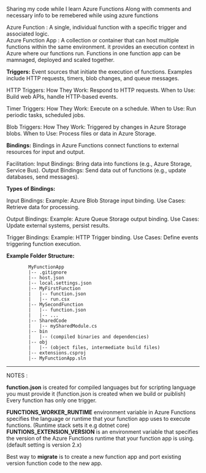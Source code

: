 Sharing my code while I learn Azure Functions
Along with comments and necessary info to be remebered while using azure functions

Azure Function : A single, individual function with a specific trigger and associated logic.	
Azure Function App : A collection or container that can host multiple functions within the same environment. it provides an execution context in Azure where our functions run. Functions in one function app can be mamnaged, deployed and scaled together.

**Triggers:**  Event sources that initiate the execution of functions. Examples include HTTP requests, timers, blob changes, and queue messages.

HTTP Triggers:
How They Work: Respond to HTTP requests.
When to Use: Build web APIs, handle HTTP-based events.

Timer Triggers:
How They Work: Execute on a schedule.
When to Use: Run periodic tasks, scheduled jobs.

Blob Triggers:
How They Work: Triggered by changes in Azure Storage blobs.
When to Use: Process files or data in Azure Storage.

**Bindings:** Bindings in Azure Functions connect functions to external resources for input and output.

Facilitation:
Input Bindings: Bring data into functions (e.g., Azure Storage, Service Bus).
Output Bindings: Send data out of functions (e.g., update databases, send messages).

**Types of Bindings:**

Input Bindings:
Example: Azure Blob Storage input binding.
Use Cases: Retrieve data for processing.

Output Bindings:
Example: Azure Queue Storage output binding.
Use Cases: Update external systems, persist results.

Trigger Bindings:
Example: HTTP Trigger binding.
Use Cases: Define events triggering function execution.


**Example Folder Structure:** 

			MyFunctionApp
			|-- .gitignore
			|-- host.json
			|-- local.settings.json
			|-- MyFirstFunction
			|   |-- function.json
			|   |-- run.csx
			|-- MySecondFunction
			|   |-- function.json
			|   |-- ...
			|-- SharedCode
			|   |-- mySharedModule.cs
			|-- bin
			|   |-- (compiled binaries and dependencies)
			|-- obj
			|   |-- (object files, intermediate build files)
			|-- extensions.csproj
			|-- MyFunctionApp.sln


___
NOTES : 

**function.json** is created for compiled languages but for scripting language you must provide it (function.json is created when we build or puiblish)
Every function has only one trigger.

**FUNCTIONS_WORKER_RUNTIME** environment variable in Azure Functions specifies the language or runtime that your function app uses to execute functions. (Runtime stack sets it e.g dotnet core)
**FUNTIONS_EXTENSION_VERSION** is an environment variable that specifies the version of the Azure Functions runtime that your function app is using. (default setting is version 2.x)

Best way to **migrate** is to create a new function app and port existing version function code to the new app.

